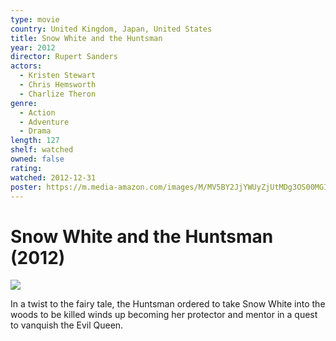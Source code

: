 ```yaml
---
type: movie
country: United Kingdom, Japan, United States
title: Snow White and the Huntsman
year: 2012
director: Rupert Sanders
actors:
  - Kristen Stewart
  - Chris Hemsworth
  - Charlize Theron
genre:
  - Action
  - Adventure
  - Drama
length: 127
shelf: watched
owned: false
rating:
watched: 2012-12-31
poster: https://m.media-amazon.com/images/M/MV5BY2JjYWUyZjUtMDg3OS00MGIyLTgyN2QtYjIyY2VlYzViYThlXkEyXkFqcGc@._V1_SX300.jpg
---
```


# Snow White and the Huntsman (2012)

![](https://m.media-amazon.com/images/M/MV5BY2JjYWUyZjUtMDg3OS00MGIyLTgyN2QtYjIyY2VlYzViYThlXkEyXkFqcGc@._V1_SX300.jpg)

In a twist to the fairy tale, the Huntsman ordered to take Snow White into the woods to be killed winds up becoming her protector and mentor in a quest to vanquish the Evil Queen.